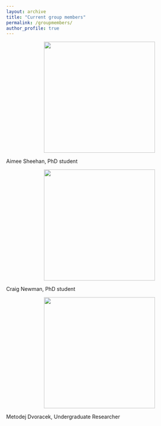 ```yaml
---
layout: archive
title: "Current group members"
permalink: /groupmembers/
author_profile: true
---
```


<div style="text-align:center"><img src="https://mihafil.github.io/academic/images/ASphoto1.jpg" style="width:300px;height:auto"></div>

Aimee Sheehan, PhD student

<div style="text-align:center"><img src="https://mihafil.github.io/academic/images/CNphoto1.jpg" style="width:300px;height:auto"></div>

Craig Newman, PhD student

<div style="text-align:center"><img src="https://mihafil.github.io/academic/images/MDphoto1.jpg" style="width:300px;height:auto"></div>

Metodej Dvoracek, Undergraduate Researcher 
